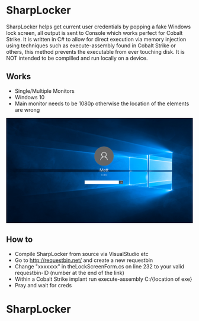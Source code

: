 # SharpLocker

SharpLocker helps get current user credentials by popping a fake Windows lock screen, all output is sent to Console which works perfect for Cobalt Strike. It is written in C# to allow for direct execution via memory injection using techniques such as execute-assembly found in Cobalt Strike or others, this method prevents the executable from ever touching disk. It is NOT intended to be compilled and run locally on a device. 

## Works
* Single/Multiple Monitors
* Windows 10
* Main monitor needs to be 1080p otherwise the location of the elements are wrong

![Working SharpLocker](https://github.com/Pickfordmatt/SharpLocker/blob/master/sharplocker.png?raw=true)

## How to
* Compile SharpLocker from source via VisualStudio etc
* Go to http://requestbin.net/ and create a new requestbin
* Change "xxxxxxx" in theLockScreenForm.cs on line 232 to your valid requestbin-ID (number at the end of the link)
* Within a Cobalt Strike implant run execute-assembly C:/{location of exe}
* Pray and wait for creds
# SharpLocker
